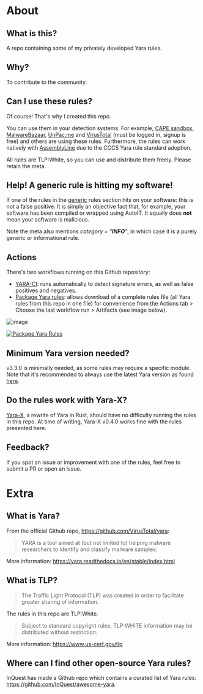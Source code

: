 # About
## What is this?
A repo containing some of my privately developed Yara rules.

## Why?
To contribute to the community.

## Can I use these rules?
Of course! That's why I created this repo. 

You can use them in your detection systems. For example, [CAPE sandbox](https://github.com/kevoreilly/CAPEv2), [MalwareBazaar](https://bazaar.abuse.ch/), [UnPac.me](https://www.unpac.me/) and [VirusTotal](https://www.virustotal.com/) (must be logged in, signup is free) and others are using these rules. Furthermore, the rules can work natively with [AssemblyLine](https://www.cyber.gc.ca/en/tools-services/assemblyline) due to the CCCS Yara rule standard adoption.

All rules are TLP:White, so you can use and distribute them freely. Please retain the meta. 

## Help! A generic rule is hitting my software!
If one of the rules in the [generic](https://github.com/bartblaze/Yara-rules/tree/master/rules/generic) rules section hits on your software: this is not a false positive. It is simply an objective fact that, for example, your software has been compiled or wrapped using AutoIT. It equally does **not** mean your software is malicious. 

Note the meta also mentions _category = "**INFO**"_, in which case it is a purely generic or informational rule.

## Actions
There's two workflows running on this Github repository:

* [YARA-CI](https://yara-ci.cloud.virustotal.com/): runs automatically to detect signature errors, as well as false positives and negatives.
* [Package Yara rules](https://github.com/bartblaze/Yara-rules/blob/master/.github/workflows/yara.yml): allows download of a complete rules file (all Yara rules from this repo in one file) for convenience from the Actions tab > Choose the last workflow run > Artifacts (see image below).

![image](https://user-images.githubusercontent.com/3075118/113322817-731feb00-9315-11eb-86ab-94f133f07038.png)

[![Package Yara Rules](https://github.com/bartblaze/Yara-rules/actions/workflows/yara.yml/badge.svg)](https://github.com/bartblaze/Yara-rules/actions/workflows/yara.yml)

## Minimum Yara version needed?
v3.3.0 is minimally needed, as some rules may require a specific module. Note that it's recommended to always use the latest Yara version as found [here](https://github.com/VirusTotal/yara/releases).

## Do the rules work with Yara-X?
[Yara-X](https://github.com/VirusTotal/yara-x), a rewrite of Yara in Rust, should have no difficulty running the rules in this repo. At time of writing, Yara-X v0.4.0 works fine with the rules presented here.

## Feedback?
If you spot an issue or improvement with one of the rules, feel free to submit a PR or open an Issue.

# Extra

## What is Yara?
From the official Github repo, https://github.com/VirusTotal/yara:
> YARA is a tool aimed at (but not limited to) helping malware researchers to identify and classify malware samples.

More information: https://yara.readthedocs.io/en/stable/index.html

## What is TLP?
> The Traffic Light Protocol (TLP) was created in order to facilitate greater sharing of information.

The rules in this repo are TLP:White.
> Subject to standard copyright rules, TLP:WHITE information may be distributed without restriction.

More information: https://www.us-cert.gov/tlp

## Where can I find other open-source Yara rules?
InQuest has made a Github repo which contains a curated list of Yara rules: https://github.com/InQuest/awesome-yara.
